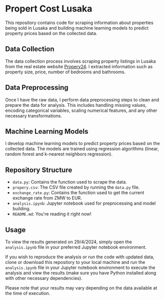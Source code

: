 # Propert Cost Lusaka

This repository contains code for scraping information about properties being sold in Lusaka and building machine learning models to predict property prices based on the collected data.

## Data Collection
The data collection process involves scraping property listings in Lusaka from the real estate website [Propery24](https://www.property24.com/). I extracted information such as property size, price, number of bedrooms and bathrooms.

## Data Preprocessing
Once I have the raw data, I perform data preprocessing steps to clean and prepare the data for analysis. This includes handling missing values, encoding categorical variables, scaling numerical features, and any other necessary transformations.

## Machine Learning Models
I develop machine learning models to predict property prices based on the collected data. The models are trained using regression algorithms (linear, random forest and k-nearest neighbors regression).

## Repository Structure
- `data.py`: Contains the function used to scrape the data.
- `propery.csv`: The CSV file created by running the `data.py` file.
- `exchange_rate.py`: Contains the function used to get the current exchange rate from ZMW to EUR.
- `analysis.ipynb`: Jupyter notebook used for preprocessing and model building.
- `README.md`: You're reading it right now!

## Usage
To view the results generated on 29/4/2024, simply open the `analysis.ipynb` file in your preferred Jupyter notebook environment.

If you wish to reproduce the analysis or run the code with updated data, clone or download this repository to your local machine and run the `analysis.ipynb` file in your Jupyter notebook environment to execute the analysis and view the results (make sure you have Python installed along with other necessary dependencies).

Please note that your results may vary depending on the data available at the time of execution.
